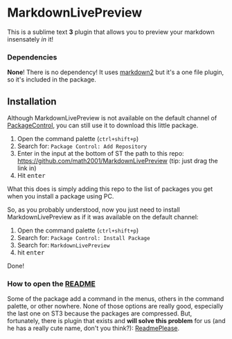 # MarkdownLivePreview

This is a sublime text **3** plugin that allows you to preview your markdown insensately *in* it!

### Dependencies

**None**! There is no dependency! It uses [markdown2](https://github.com/trentm/python-markdown2) but it's a one file plugin, so it's included in the package.

## Installation

Although MarkdownLivePreview is not available on the default channel of [PackageControl](http://packagecontrol.io), you can still use it to download this little package.

1. Open the command palette (`ctrl+shift+p`)
2. Search for: `Package Control: Add Repository`
3. Enter in the input at the bottom of ST the path to this repo: <https://github.com/math2001/MarkdownLivePreview> (tip: just drag the link in)
4. Hit <kbd>enter</kbd>

What this does is simply adding this repo to the list of packages you get when you install a package using PC.

So, as you probably understood, now you just need to install MarkdownLivePreview as if it was available on the default channel:

1. Open the command palette (`ctrl+shift+p`)
2. Search for: `Package Control: Install Package`
3. Search for: `MarkdownLivePreview`
4. hit <kbd>enter</kbd>

Done!

### How to open the [README](http://github.com/math2001/MarkdownLivePreview/README.md)

Some of the package add a command in the menus, others in the command palette, or other nowhere. None of those options are really good, especially the last one on ST3 because the packages are compressed. But, fortunately, there is plugin that exists and **will solve this problem** for us (and he has a really cute name, don't you think?): [ReadmePlease](https://packagecontrol.io/packages/ReadmePlease).
